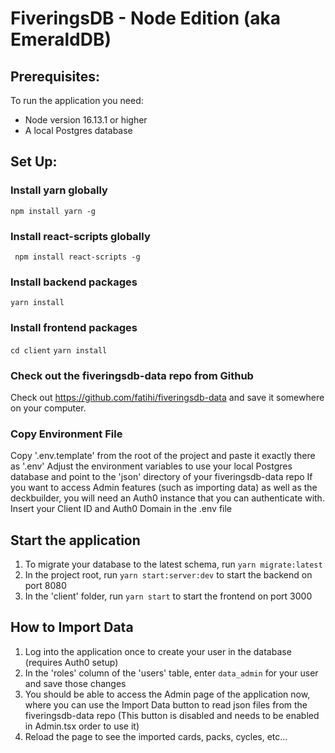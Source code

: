 # FiveringsDB - Node Edition (aka EmeraldDB)

## Prerequisites:
To run the application you need:
* Node version 16.13.1 or higher
* A local Postgres database

## Set Up:

### Install yarn globally
``` npm install yarn -g ```


### Install react-scripts globally
``` npm install react-scripts -g```

### Install backend packages
```yarn install```

### Install frontend packages
```cd client```
```yarn install```

### Check out the fiveringsdb-data repo from Github
Check out https://github.com/fatihi/fiveringsdb-data and save it somewhere on your computer.

### Copy Environment File
Copy '.env.template' from the root of the project and paste it exactly there as '.env'
Adjust the environment variables to use your local Postgres database and point to the 'json' directory of your fiveringsdb-data repo
If you want to access Admin features (such as importing data) as well as the deckbuilder, you will need an Auth0 instance that you can authenticate with. Insert your Client ID and Auth0 Domain in the .env file 

## Start the application
1. To migrate your database to the latest schema, run ```yarn migrate:latest```
2. In the project root, run ```yarn start:server:dev``` to start the backend on port 8080
3. In the 'client' folder, run ```yarn start``` to start the frontend on port 3000

## How to Import Data
1. Log into the application once to create your user in the database (requires Auth0 setup)
2. In the 'roles' column of the 'users' table, enter ```data_admin``` for your user and save those changes
3. You should be able to access the Admin page of the application now, where you can use the Import Data button to read json files from the fiveringsdb-data repo (This button is disabled and needs to be enabled in Admin.tsx order to use it)
4. Reload the page to see the imported cards, packs, cycles, etc...


